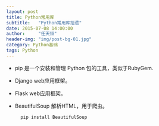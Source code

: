 ```yaml
---
layout: post
title: Python常用库
subtitle:   "Python常用库拾遗"
date: 2015-07-08 14:00:00
author:     "任天恒"
header-img: "img/post-bg-01.jpg"
category: Python基础
tags: Python
---
```

* pip 是一个安装和管理 Python 包的工具，类似于RubyGem.

* Django web应用框架。

* Flask web应用框架。

* BeautifulSoup 解析HTML，用于爬虫。

		pip install BeautifulSoup
